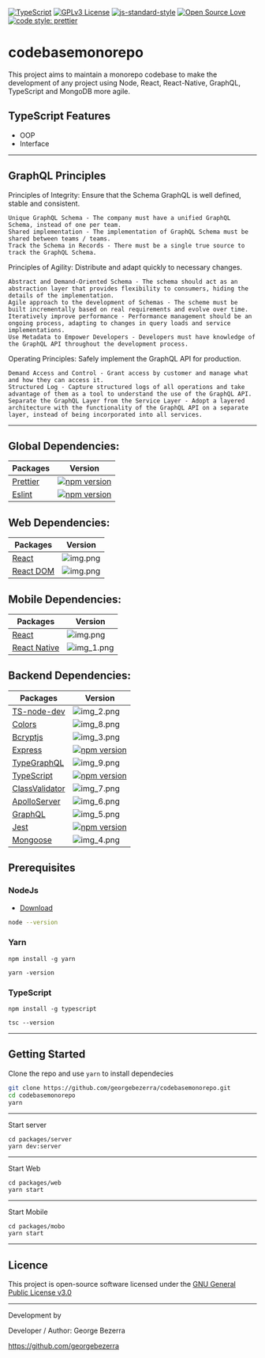 [![TypeScript](https://badges.frapsoft.com/typescript/code/typescript.svg?v=101)](https://github.com/ellerbrock/typescript-badges/)
[![GPLv3 License](https://img.shields.io/badge/License-GPL%20v3-yellow.svg)](./LICENSE)
[![js-standard-style](https://img.shields.io/badge/code%20style-standard-brightgreen.svg)](http://standardjs.com)
[![Open Source Love](https://badges.frapsoft.com/os/v1/open-source.png?v=103)](https://github.com/ellerbrock/open-source-badges/)
[![code style: prettier](https://img.shields.io/badge/code_style-prettier-ff69b4.svg?style=flat-square)](https://github.com/prettier/prettier)

# codebasemonorepo
This project aims to maintain a monorepo codebase to make the development of any project using Node, React, React-Native, GraphQL, TypeScript and MongoDB more agile.

## TypeScript Features
- OOP
- Interface

---

## GraphQL Principles

Principles of Integrity: Ensure that the Schema GraphQL is well defined, stable and consistent.

    Unique GraphQL Schema - The company must have a unified GraphQL Schema, instead of one per team.
    Shared implementation - The implementation of GraphQL Schema must be shared between teams / teams.
    Track the Schema in Records - There must be a single true source to track the GraphQL Schema.

Principles of Agility: Distribute and adapt quickly to necessary changes.

    Abstract and Demand-Oriented Schema - The schema should act as an abstraction layer that provides flexibility to consumers, hiding the details of the implementation.
    Agile approach to the development of Schemas - The scheme must be built incrementally based on real requirements and evolve over time.
    Iteratively improve performance - Performance management should be an ongoing process, adapting to changes in query loads and service implementations.
    Use Metadata to Empower Developers - Developers must have knowledge of the GraphQL API throughout the development process.

Operating Principles: Safely implement the GraphQL API for production.

    Demand Access and Control - Grant access by customer and manage what and how they can access it.
    Structured Log - Capture structured logs of all operations and take advantage of them as a tool to understand the use of the GraphQL API.
    Separate the GraphQL Layer from the Service Layer - Adopt a layered architecture with the functionality of the GraphQL API on a separate layer, instead of being incorporated into all services.
---

## Global Dependencies:
Packages  | Version
--------- | ------
[Prettier](https://github.com/prettier/prettier/blob/master/README.md) | [![npm version](https://camo.githubusercontent.com/a4821b9b033f25634cab2686be36d84c606e25dd/68747470733a2f2f696d672e736869656c64732e696f2f6e706d2f762f70726574746965722e7376673f7374796c653d666c61742d737175617265)](https://www.npmjs.com/package/prettier)
[Eslint](https://github.com/eslint/eslint/blob/master/README.md) | [![npm version](https://camo.githubusercontent.com/ec546fef99e14a0e87f14c716e1a7db8bec6f528/68747470733a2f2f696d672e736869656c64732e696f2f6e706d2f762f65736c696e742e737667)](https://www.npmjs.com/package/eslint)

## Web Dependencies:
Packages  | Version
--------- | ------
[React](https://github.com/facebook/react/blob/master/README.md) | ![img.png](img.png)
[React DOM](https://github.com/facebook/react/blob/master/packages/react-dom/README.md) | ![img.png](img.png)

## Mobile Dependencies:
Packages  | Version
--------- | ------
[React](https://github.com/facebook/react/blob/master/README.md) | ![img.png](img.png)
[React Native](https://github.com/facebook/react-native/blob/master/README.md) | ![img_1.png](img_1.png)



## Backend Dependencies:
Packages  | Version
--------- | ------
[TS-node-dev](https://github.com/whitecolor/ts-node-dev/blob/master/README.md) | ![img_2.png](img_2.png)
[Colors](https://www.npmjs.com/package/colors) | ![img_8.png](img_8.png)
[Bcryptjs](https://www.npmjs.com/package/bcryptjs) | ![img_3.png](img_3.png)
[Express](https://github.com/expressjs/express/blob/master/Readme.md) | [![npm version](https://camo.githubusercontent.com/c031efcc66c1bfc646f4369604955b26f3e1dbcb/68747470733a2f2f696d672e736869656c64732e696f2f6e706d2f762f657870726573732e737667)](https://www.npmjs.com/package/express)
[TypeGraphQL](https://www.npmjs.com/package/type-graphql) | ![img_9.png](img_9.png)
[TypeScript](https://github.com/microsoft/TypeScript/blob/master/README.md) | [![npm version](https://camo.githubusercontent.com/020422d38770ea7d3eb37b8d8164001ba197b779/68747470733a2f2f62616467652e667572792e696f2f6a732f747970657363726970742e737667)](https://www.npmjs.com/package/typescript)
[ClassValidator](https://www.npmjs.com/package/class-validator) | ![img_7.png](img_7.png)
[ApolloServer](https://www.npmjs.com/package/apollo-server) | ![img_6.png](img_6.png)
[GraphQL](https://www.npmjs.com/package/graphql) | ![img_5.png](img_5.png)
[Jest](https://github.com/facebook/jest/blob/master/README.md) | [![npm version](https://camo.githubusercontent.com/d231c42e928e671a80783fd28be8a6d6d4d70ea4/68747470733a2f2f62616467652e667572792e696f2f6a732f6a6573742e737667)](https://www.npmjs.com/package/jest)
[Mongoose](https://www.npmjs.com/package/mongoose) | ![img_4.png](img_4.png)


## Prerequisites

### NodeJs

- [Download](https://nodejs.org/en/download/)

```bash
node --version
```

### Yarn

```
npm install -g yarn

yarn -version
```

### TypeScript
```
npm install -g typescript

tsc --version
```

---

## Getting Started

Clone the repo and use `yarn` to install dependecies

```bash
git clone https://github.com/georgebezerra/codebasemonorepo.git
cd codebasemonorepo
yarn
```
---
Start server

```
cd packages/server
yarn dev:server
```

---

Start Web

```
cd packages/web
yarn start
```

---

Start Mobile

```
cd packages/mobo
yarn start
```

---

## Licence

This project is open-source software licensed under the [GNU General Public License v3.0](https://github.com/georgebezerra/codebasemonorepo/blob/main/LICENSE)

---

Development by

Developer / Author: George Bezerra


https://github.com/georgebezerra
